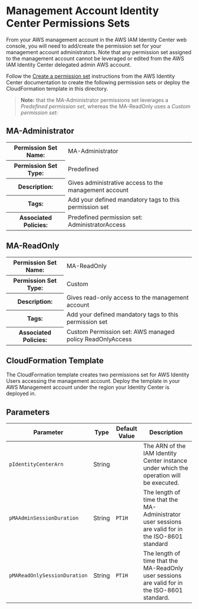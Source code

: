 # Management Account Identity Center Permissions Sets

From your AWS management account in the AWS IAM Identity Center web console, you will need to add/create the permission set for your management account administrators. Note that any permission set assigned to the management account cannot be leveraged or edited from the AWS IAM Identity Center delegated admin AWS account.

Follow the [Create a permission set](https://docs.aws.amazon.com/singlesignon/latest/userguide/howtocreatepermissionset.html) instructions from the AWS Identity Center documentation to create the following permission sets or deploy the CloudFormation template in this directory.

> **Note:** that the MA-Administrator permissions set leverages a *Predefined permission set*, whereas the MA-ReadOnly uses a *Custom permission set*:

## MA-Administrator

<table>
<tr><th>Permission Set Name:</th><td>MA-Administrator</td></tr>
<tr><th>Permission Set Type:</th><td>Predefined</td></tr>
<tr><th>Description:</th><td> Gives administrative access to the management account</td></tr>
<tr><th>Tags:</th><td>Add your defined mandatory tags to this permission set</td></tr>
<tr><th>Associated Policies:</th><td>  Predefined permission set: AdministratorAccess</td></tr>
</table>

## MA-ReadOnly

<table>
<tr><th>Permission Set Name:</th><td> MA-ReadOnly</td></tr>
<tr><th>Permission Set Type:</th><td> Custom</td></tr>
<tr><th>Description:</th><td> Gives read-only access to the management account</td></tr>
<tr><th>Tags:</th><td> Add your defined mandatory tags to this permission set</td></tr>
<tr><th>Associated Policies:</th><td> Custom Permission set: AWS managed policy ReadOnlyAccess</td></tr>
</table>

## CloudFormation Template

The CloudFormation template creates two permissions set for AWS Identity Users accessing the management account. Deploy the template in your AWS Management account under the region your Identity Center is deployed in.

## Parameters

| Parameter | Type | Default Value | Description |
| --------- | ---- | ------------- | ----------- |
| `pIdentityCenterArn` | String |  | The ARN of the IAM Identity Center instance under which the operation will be executed. |
| `pMAAdminSessionDuration` | String |  `PT1H` | The length of time that the MA-Administrator user sessions are valid for in the ISO-8601 standard |
| `pMAReadOnlySessionDuration` | String | `PT1H` | The length of time that the MA-ReadOnly user sessions are valid for in the ISO-8601 standard. |
